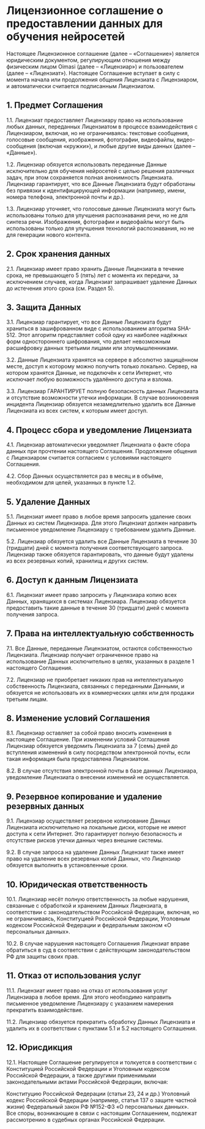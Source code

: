 <h1>Лицензионное соглашение о предоставлении данных для обучения нейросетей</h1>

Настоящее Лицензионное соглашение (далее – «Соглашение») является юридическим документом, регулирующим отношения между физическим лицом Oimasi (далее – «Лицензиар») и пользователем (далее – «Лицензиат»). Настоящее Соглашение вступает в силу с момента начала или продолжения общения Лицензиата с Лицензиаром, и автоматически считается подписанным Лицензиатом.

<h2>1. Предмет Соглашения</h2>  

1.1. Лицензиат предоставляет Лицензиару право на использование любых данных, переданных Лицензиатом в процессе взаимодействия с Лицензиаром, включая, но не ограничиваясь: текстовые сообщения, голосовые сообщения, изображения, фотографии, видеофайлы, видео-сообщения (включая «кружки»), и любые другие виды данных (далее – «Данные»).

1.2. Лицензиар обязуется использовать переданные Данные исключительно для обучения нейросетей с целью решения различных задач, при этом сохраняется полная анонимность Лицензиата. Лицензиар гарантирует, что все Данные Лицензиата будут обработаны без привязки к идентифицирующей информации (например, имени, номера телефона, электронной почты и др.).

1.3. Лицензиар уточняет, что голосовые данные Лицензиата могут быть использованы только для улучшения распознавания речи, но не для синтеза речи. Изображения, фотографии и видеофайлы могут быть использованы только для улучшения технологий распознавания, но не для генерации нового контента.

<h2>2. Срок хранения данных</h2>

2.1. Лицензиар имеет право хранить Данные Лицензиата в течение срока, не превышающего 5 (пять) лет с момента их передачи, за исключением случаев, когда Лицензиат запрашивает удаление Данных до истечения этого срока (см. Раздел 5).

<h2>3. Защита Данных</h2>

3.1. Лицензиар гарантирует, что все Данные Лицензиата будут храниться в зашифрованном виде с использованием алгоритма SHA-512. Этот алгоритм представляет собой одну из наиболее надёжных форм одностороннего шифрования, что делает невозможным расшифровку данных третьими лицами или злоумышленниками.

3.2. Данные Лицензиата хранятся на сервере в абсолютно защищённом месте, доступ к которому можно получить только локально. Сервер, на котором хранятся Данные, не подключён к сети Интернет, что исключает любую возможность удалённого доступа и взлома.

3.3. Лицензиар ГАРАНТИРУЕТ полную безопасность данных Лицензиата и отсутствие возможности утечки информации. В случае возникновения инцидента Лицензиар обязуется незамедлительно удалить все Данные Лицензиата из всех систем, к которым имеет доступ.

<h2>4. Процесс сбора и уведомление Лицензиата</h2>  

4.1. Лицензиар автоматически уведомляет Лицензиата о факте сбора данных при прочтении настоящего Соглашения. Продолжение общения с Лицензиаром считается согласием с условиями настоящего Соглашения.

4.2. Сбор Данных осуществляется раз в месяц и в объёме, необходимом для целей, указанных в пункте 1.2.

<h2>5. Удаление Данных</h2>  

5.1. Лицензиат имеет право в любое время запросить удаление своих Данных из систем Лицензиара. Для этого Лицензиат должен направить письменное уведомление Лицензиару с требованием удалить Данные.

5.2. Лицензиар обязуется удалить все Данные Лицензиата в течение 30 (тридцати) дней с момента получения соответствующего запроса. Лицензиар также обязуется гарантировать, что данные будут удалены из всех резервных копий, хранилищ и других систем.

<h2>6. Доступ к данным Лицензиата</h2>  

6.1. Лицензиат имеет право запросить у Лицензиара копию всех Данных, хранящихся в системах Лицензиара. Лицензиар обязуется предоставить такие данные в течение 30 (тридцати) дней с момента получения запроса.

<h2>7. Права на интеллектуальную собственность</h2>  

7.1. Все Данные, переданные Лицензиатом, остаются собственностью Лицензиата. Лицензиар получает ограниченное право на использование Данных исключительно в целях, указанных в разделе 1 настоящего Соглашения.

7.2. Лицензиар не приобретает никаких прав на интеллектуальную собственность Лицензиата, связанных с переданными Данными, и обязуется не использовать их в коммерческих целях или для продажи третьим лицам.

<h2>8. Изменение условий Соглашения</h2>  

8.1. Лицензиар оставляет за собой право вносить изменения в настоящее Соглашение. При изменении условий Соглашения Лицензиар обязуется уведомить Лицензиата за 7 (семь) дней до вступления изменений в силу посредством электронной почты, если такая информация была предоставлена Лицензиатом.

8.2. В случае отсутствия электронной почты в базе данных Лицензиара, уведомление Лицензиата о внесении изменений не осуществляется.

<h2>9. Резервное копирование и удаление резервных данных</h2>  

9.1. Лицензиар осуществляет резервное копирование Данных Лицензиата исключительно на локальные диски, которые не имеют доступа к сети Интернет. Это гарантирует полную безопасность и отсутствие рисков утечки данных через внешние системы.

9.2. В случае запроса на удаление Данных Лицензиат также имеет право на удаление всех резервных копий Данных, что Лицензиар обязуется выполнить в установленные сроки.

<h2>10. Юридическая ответственность</h2>  

10.1. Лицензиар несёт полную ответственность за любые нарушения, связанные с обработкой и хранением Данных Лицензиата, в соответствии с законодательством Российской Федерации, включая, но не ограничиваясь, Конституцией Российской Федерации, Уголовным кодексом Российской Федерации и федеральным законом «О персональных данных».

10.2. В случае нарушения настоящего Соглашения Лицензиат вправе обратиться в суд в соответствии с действующим законодательством РФ для защиты своих прав.

<h2>11. Отказ от использования услуг</h2>

11.1. Лицензиат имеет право на отказ от использования услуг Лицензиара в любое время. Для этого необходимо направить письменное уведомление Лицензиару с указанием намерения прекратить взаимодействие.

11.2. Лицензиар обязуется прекратить обработку Данных Лицензиата и удалить их в соответствии с пунктами 5.1 и 5.2 настоящего Соглашения.

<h2>12. Юрисдикция</h2>

12.1. Настоящее Соглашение регулируется и толкуется в соответствии с Конституцией Российской Федерации и Уголовным кодексом Российской Федерации, а также другими применимыми законодательными актами Российской Федерации, включая:

Конституцию Российской Федерации (статьи 23, 24 и др.)
Уголовный кодекс Российской Федерации (например, статья 137 о защите частной жизни)
Федеральный закон РФ №152-ФЗ «О персональных данных».
Все споры, возникающие в связи с настоящим Соглашением, подлежат рассмотрению в судебных органах Российской Федерации.

